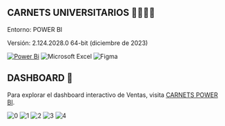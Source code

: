 ## CARNETS UNIVERSITARIOS 👨‍🏫👩‍🏫
Entorno: POWER BI

Versión: 2.124.2028.0 64-bit (diciembre de 2023)


[![Power Bi](https://img.shields.io/badge/power_bi-F2C811?style=for-the-badge&logo=powerbi&logoColor=black)](https://powerbi.microsoft.com/)
![Microsoft Excel](https://img.shields.io/badge/Microsoft_Excel-217346?style=for-the-badge&logo=microsoft-excel&logoColor=white)
![Figma](https://img.shields.io/badge/figma-%23F24E1E.svg?style=for-the-badge&logo=figma&logoColor=white)

## DASHBOARD 💼
Para explorar el dashboard interactivo de Ventas, visita [CARNETS POWER BI](https://www.novypro.com/profile_about/cesarcastro-ju%C3%A1rez?Popup=memberProject&Data=1704348456422x333783739979708100).

![0](https://github.com/Pear-itaPE/POWER-BI/blob/main/EDUCACI%C3%93N/RECURSOS/CARDS%200.png)
![1](https://github.com/Pear-itaPE/POWER-BI/blob/main/EDUCACI%C3%93N/RECURSOS/CARDS%201.png)
![2](https://github.com/Pear-itaPE/POWER-BI/blob/main/EDUCACI%C3%93N/RECURSOS/CARDS%202.png)
![3](https://github.com/Pear-itaPE/POWER-BI/blob/main/EDUCACI%C3%93N/RECURSOS/CARDS%203.png)
![4](https://github.com/Pear-itaPE/POWER-BI/blob/main/EDUCACI%C3%93N/RECURSOS/CARDS%204.png)
